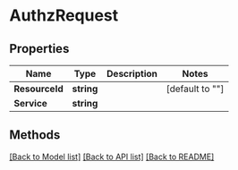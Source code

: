 # AuthzRequest

## Properties

Name | Type | Description | Notes
------------ | ------------- | ------------- | -------------
**ResourceId** | **string** |  | [default to ""]
**Service** | **string** |  | 

## Methods


[[Back to Model list]](../README.md#documentation-for-models) [[Back to API list]](../README.md#documentation-for-api-endpoints) [[Back to README]](../README.md)


